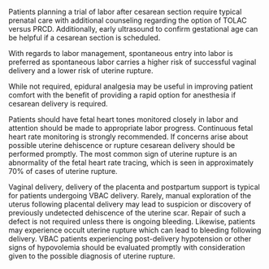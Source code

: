 Patients planning a trial of labor after cesarean section require typical prenatal care with additional counseling regarding the option of TOLAC versus PRCD. Additionally, early ultrasound to confirm gestational age can be helpful if a cesarean section is scheduled.

With regards to labor management, spontaneous entry into labor is preferred as spontaneous labor carries a higher risk of successful vaginal delivery and a lower risk of uterine rupture.

While not required, epidural analgesia may be useful in improving patient comfort with the benefit of providing a rapid option for anesthesia if cesarean delivery is required.

Patients should have fetal heart tones monitored closely in labor and attention should be made to appropriate labor progress. Continuous fetal heart rate monitoring is strongly recommended. If concerns arise about possible uterine dehiscence or rupture cesarean delivery should be performed promptly. The most common sign of uterine rupture is an abnormality of the fetal heart rate tracing, which is seen in approximately 70% of cases of uterine rupture.

Vaginal delivery, delivery of the placenta and postpartum support is typical for patients undergoing VBAC delivery. Rarely, manual exploration of the uterus following placental delivery may lead to suspicion or discovery of previously undetected dehiscence of the uterine scar. Repair of such a defect is not required unless there is ongoing bleeding. Likewise, patients may experience occult uterine rupture which can lead to bleeding following delivery. VBAC patients experiencing post-delivery hypotension or other signs of hypovolemia should be evaluated promptly with consideration given to the possible diagnosis of uterine rupture.